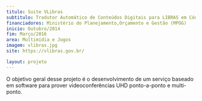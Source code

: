 ```yaml
---
titulo: Suite VLibras
subtitulo: Tradutor Automático de Conteúdos Digitais para LIBRAS em Código Aberto e Distribuição Livre.
financiadores: Ministério do Planejamento,Orçamento e Gestão (MPOG)
inicio: Outubro/2014
fim: Março/2016
area: Multimídia e Jogos
imagem: vlibras.jpg
site: https://vlibras.gov.br/

layout: projeto
---
```


O objetivo geral desse projeto é o desenvolvimento de um serviço baseado em software para prover videoconferências UHD ponto-a-ponto e multi-ponto.